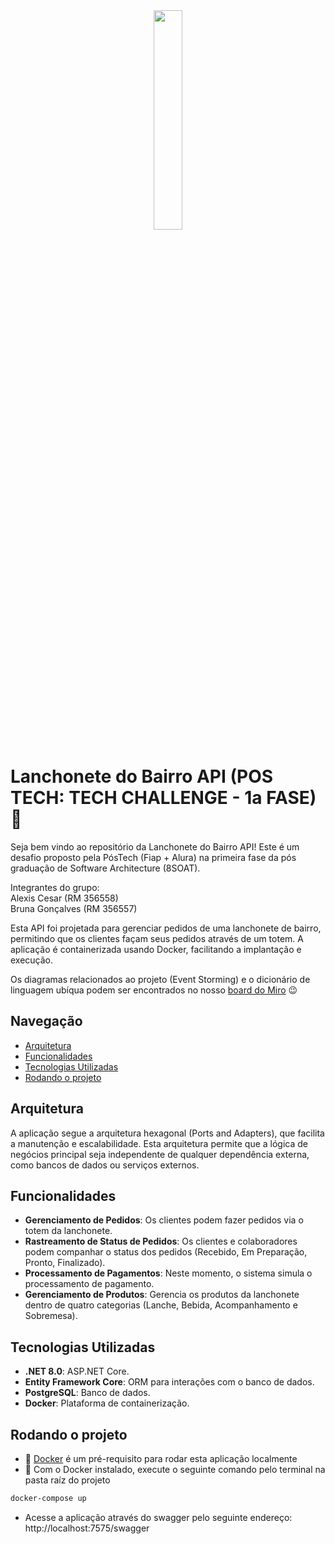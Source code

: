 <div align="center">
<img src="https://github.com/user-attachments/assets/208a0ebb-ca7c-4b0b-9f68-0b35050a9880" width="30%" />
</div>

# Lanchonete do Bairro API (POS TECH: TECH CHALLENGE - 1a FASE)🚀

Seja bem vindo ao repositório da Lanchonete do Bairro API! Este é um desafio proposto pela PósTech (Fiap + Alura) na primeira fase da pós graduação de Software Architecture (8SOAT).

Integrantes do grupo:<br>
Alexis Cesar (RM 356558)<br>
Bruna Gonçalves (RM 356557)

Esta API foi projetada para gerenciar pedidos de uma lanchonete de bairro, permitindo que os clientes façam seus pedidos através de um totem. A aplicação é containerizada usando Docker, facilitando a implantação e execução.

Os diagramas relacionados ao projeto (Event Storming) e o dicionário de linguagem ubíqua podem ser encontrados no nosso [board do Miro](https://miro.com/app/board/uXjVK26mPM0=/?share_link_id=393927699887) 😉

## Navegação
- [Arquitetura](#arquitetura)
- [Funcionalidades](#funcionalidades)
- [Tecnologias Utilizadas](#tecnologias-utilizadas)
- [Rodando o projeto](#rodando-o-projeto)

## Arquitetura

A aplicação segue a arquitetura hexagonal (Ports and Adapters), que facilita a manutenção e escalabilidade. Esta arquitetura permite que a lógica de negócios principal seja independente de qualquer dependência externa, como bancos de dados ou serviços externos.

## Funcionalidades
 
- **Gerenciamento de Pedidos**: Os clientes podem fazer pedidos via o totem da lanchonete.
- **Rastreamento de Status de Pedidos**: Os clientes e colaboradores podem companhar o status dos pedidos (Recebido, Em Preparação, Pronto, Finalizado).
- **Processamento de Pagamentos**: Neste momento, o sistema simula o processamento de pagamento.
- **Gerenciamento de Produtos**: Gerencia os produtos da lanchonete dentro de quatro categorias (Lanche, Bebida, Acompanhamento e Sobremesa).

## Tecnologias Utilizadas
 
- **.NET 8.0**: ASP.NET Core.
- **Entity Framework Core**: ORM para interações com o banco de dados.
- **PostgreSQL**: Banco de dados.
- **Docker**: Plataforma de containerização.
  
## Rodando o projeto
- 🐳 [Docker](https://www.docker.com/get-started) é um pré-requisito para rodar esta aplicação localmente
- 📜 Com o Docker instalado, execute o seguinte comando pelo terminal na pasta raíz do projeto

```bash
docker-compose up
```
- Acesse a aplicação através do swagger pelo seguinte endereço: http://localhost:7575/swagger
